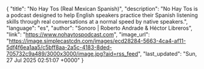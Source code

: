 {
    "title": "No Hay Tos (Real Mexican Spanish)",
    "description": "No Hay Tos is a podcast designed to help English speakers practice their Spanish listening skills through real conversations at a normal speed by native speakers.",
    "language": "es",
    "author": "Sonoro | Roberto Andrade & Héctor Libreros",
    "link": "https://www.nohaytospodcast.com",
    "image_url": "https://image.simplecastcdn.com/images/ecd28284-5663-4ca4-af11-5df4f6ea1aa5/c5bff8aa-2a5c-4183-8ded-705732c9a489/3000x3000/image.jpg?aid=rss_feed",
    "last_updated": "Sun, 27 Jul 2025 02:51:07 +0000"
}